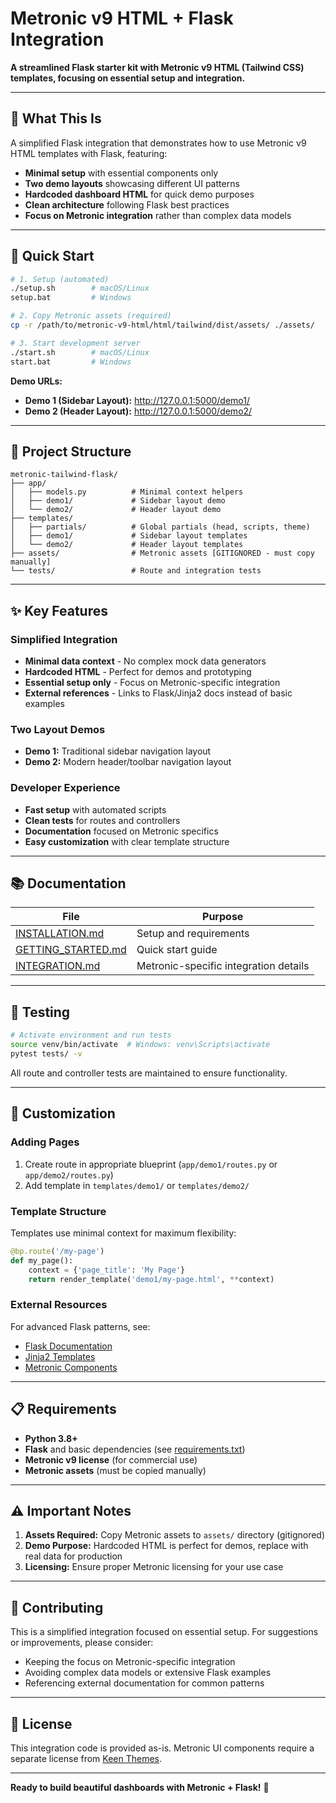 # Metronic v9 HTML + Flask Integration

**A streamlined Flask starter kit with Metronic v9 HTML (Tailwind CSS) templates, focusing on essential setup and integration.**

---

## 🎯 What This Is

A simplified Flask integration that demonstrates how to use Metronic v9 HTML templates with Flask, featuring:
- **Minimal setup** with essential components only
- **Two demo layouts** showcasing different UI patterns
- **Hardcoded dashboard HTML** for quick demo purposes
- **Clean architecture** following Flask best practices
- **Focus on Metronic integration** rather than complex data models

---

## 🚀 Quick Start

```bash
# 1. Setup (automated)
./setup.sh        # macOS/Linux
setup.bat         # Windows

# 2. Copy Metronic assets (required)
cp -r /path/to/metronic-v9-html/html/tailwind/dist/assets/ ./assets/

# 3. Start development server
./start.sh        # macOS/Linux
start.bat         # Windows
```

**Demo URLs:**
- **Demo 1 (Sidebar Layout):** http://127.0.0.1:5000/demo1/
- **Demo 2 (Header Layout):** http://127.0.0.1:5000/demo2/

---

## 📁 Project Structure

```
metronic-tailwind-flask/
├── app/
│   ├── models.py          # Minimal context helpers
│   ├── demo1/             # Sidebar layout demo
│   └── demo2/             # Header layout demo
├── templates/
│   ├── partials/          # Global partials (head, scripts, theme)
│   ├── demo1/             # Sidebar layout templates
│   └── demo2/             # Header layout templates
├── assets/                # Metronic assets [GITIGNORED - must copy manually]
└── tests/                 # Route and integration tests
```

---

## ✨ Key Features

### Simplified Integration
- **Minimal data context** - No complex mock data generators
- **Hardcoded HTML** - Perfect for demos and prototyping
- **Essential setup only** - Focus on Metronic-specific integration
- **External references** - Links to Flask/Jinja2 docs instead of basic examples

### Two Layout Demos
- **Demo 1:** Traditional sidebar navigation layout
- **Demo 2:** Modern header/toolbar navigation layout

### Developer Experience
- **Fast setup** with automated scripts
- **Clean tests** for routes and controllers
- **Documentation** focused on Metronic specifics
- **Easy customization** with clear template structure

---

## 📚 Documentation

| File | Purpose |
|------|---------|
| [INSTALLATION.md](INSTALLATION.md) | Setup and requirements |
| [GETTING_STARTED.md](GETTING_STARTED.md) | Quick start guide |
| [INTEGRATION.md](INTEGRATION.md) | Metronic-specific integration details |

---

## 🧪 Testing

```bash
# Activate environment and run tests
source venv/bin/activate  # Windows: venv\Scripts\activate
pytest tests/ -v
```

All route and controller tests are maintained to ensure functionality.

---

## 🎨 Customization

### Adding Pages
1. Create route in appropriate blueprint (`app/demo1/routes.py` or `app/demo2/routes.py`)
2. Add template in `templates/demo1/` or `templates/demo2/`

### Template Structure
Templates use minimal context for maximum flexibility:
```python
@bp.route('/my-page')
def my_page():
    context = {'page_title': 'My Page'}
    return render_template('demo1/my-page.html', **context)
```

### External Resources
For advanced Flask patterns, see:
- [Flask Documentation](https://flask.palletsprojects.com/)
- [Jinja2 Templates](https://jinja.palletsprojects.com/)
- [Metronic Components](https://keenthemes.com/metronic)

---

## 📋 Requirements

- **Python 3.8+**
- **Flask** and basic dependencies (see [requirements.txt](requirements.txt))
- **Metronic v9 license** (for commercial use)
- **Metronic assets** (must be copied manually)

---

## ⚠️ Important Notes

1. **Assets Required:** Copy Metronic assets to `assets/` directory (gitignored)
2. **Demo Purpose:** Hardcoded HTML is perfect for demos, replace with real data for production
3. **Licensing:** Ensure proper Metronic licensing for your use case

---

## 🤝 Contributing

This is a simplified integration focused on essential setup. For suggestions or improvements, please consider:
- Keeping the focus on Metronic-specific integration
- Avoiding complex data models or extensive Flask examples
- Referencing external documentation for common patterns

---

## 📄 License

This integration code is provided as-is. Metronic UI components require a separate license from [Keen Themes](https://keenthemes.com/metronic).

---

**Ready to build beautiful dashboards with Metronic + Flask!** 🎉